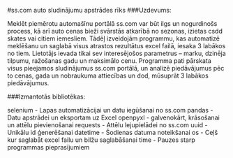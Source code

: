 #ss.com auto sludinājumu apstrādes rīks
###Uzdevums:

Meklēt piemērotu automašīnu portālā ss.com var būt ilgs un nogurdinošs process, kā arī auto cenas bieži svārstās atkarībā no sezonas, izietas csdd skates vai citiem iemesliem. Tādēļ izveidojām programmu, kas automatizē meklēšanu un saglabā visus atrastos rezultātus excel failā, iesaka 3 labākos no tiem. Lietotājs ievada tikai sev interesējošos parametrus – marku, dzinēja tilpumu, ražošanas gadu un maksimālo cenu. Programma pati pārskata visus pieejamos sludinājumus ss.com portālā, un analizē piedāvājumus pēc to cenas, gada un nobraukuma attiecības un dod, mūsuprāt 3 labākos piedāvājumus.

###Izmantotās bibliotēkas:

selenium - Lapas automatizācijai un datu iegūšanai no ss.com
pandas -	Datu apstrādei un eksportam uz Excel
openpyxl	- galvenokārt, krāsošanai un attēlu pievienošanai
requests -	Attēlu lejupielādei no ss.com
uuid	- Unikālu id ģenerēšanai 
datetime -	Šodienas datuma noteikšanai
os -	Ceļš kur saglabāt excel failu un bilžu saglabāšanai
time	- Pauzes starp programmas pieprasījumiem
